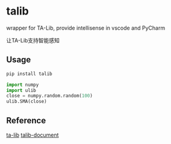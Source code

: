 # talib
wrapper for TA-Lib, provide intellisense in vscode and PyCharm

让TA-Lib支持智能感知

## Usage

```bash
pip install talib
```

```python
import numpy
import ulib
close = numpy.random.random(100)
ulib.SMA(close)
```

## Reference

[ta-lib](https://github.com/mrjbq7/ta-lib)
[talib-document](https://github.com/HuaRongSAO/talib-document)
